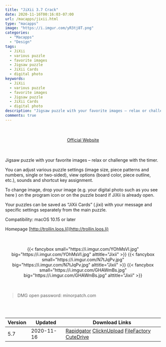 ```yaml
---
title: "JiXii 3.7 Crack"
date: 2020-11-16T00:16:03-07:00
url: /macapps/jixii.html
type: "macapps"
image: "https://i.imgur.com/yR3tj8T.png"
categories:
  - "Macapps"
  - "Design"
tags:
  - JiXii
  - various puzzle
  - favorite images
  - Jigsaw puzzle
  - JiXii Cards
  - digital photo
keywords:
  - JiXii
  - various puzzle
  - favorite images
  - Jigsaw puzzle
  - JiXii Cards
  - digital photo
description: "Jigsaw puzzle with your favorite images – relax or challenge with the timer"
comments: true
---
```


<br/>
<br/>
<center>
<a href="http://trollin.loos.li" target="blank"><div class="border border-blue-500 rounded-lg transition duration-500 
    ease-in-out w-48 text-lg text-blue-500 text-center hover:bg-blue-500 hover:text-white">
  Official Website 
</div></a>
</center>
<br/>
<br/>

Jigsaw puzzle with your favorite images – relax or challenge with the timer.

You can adjust various puzzle settings (image size, piece patterns and numbers, single or two-sided), view options (board color, piece outline, etc.), sounds and shortcut key assignment.

To change image, drop your image (e.g. your digital photo such as you see here ) on the program icon or on the puzzle board if JiXii is already open.

Your puzzles can be saved as “JiXii Cards” (.jixi) with your message and specific settings separately from the main puzzle.

Compatibility: macOS 10.15 or later

Homepage [http://trollin.loos.li](http://trollin.loos.li)

<script async src="https://pagead2.googlesyndication.com/pagead/js/adsbygoogle.js"></script>
<ins class="adsbygoogle"
     style="display:block; text-align:center;"
     data-ad-layout="in-article"
     data-ad-format="fluid"
     data-ad-client="ca-pub-8746275014476192"
     data-ad-slot="5144997159"></ins>
<script>
     (adsbygoogle = window.adsbygoogle || []).push({});
</script>
<br/>
<br/>


<center>
<div class="w-full grid grid-cols-3 flex gap-2">
{{< fancybox small="https://i.imgur.com/YOhMsVI.jpg" big="https://i.imgur.com/YOhMsVI.jpg" alttitle="Jixii" >}}
{{< fancybox small="https://i.imgur.com/N7tJqPv.jpg" big="https://i.imgur.com/N7tJqPv.jpg" alttitle="Jixii" >}}
{{< fancybox small="https://i.imgur.com/GHAWmBs.jpg" big="https://i.imgur.com/GHAWmBs.jpg" alttitle="Jixii" >}}
</div>
</center>

<br/>
<br/>


> DMG open password: minorpatch.com

<br/>
<br/>
<div id="history_version" class="history_version">

| Version | Updated | Download Links |
| ---- | ---- | ---- |
| 5.7 | 2020-11-16 | [Rapidgator](https://ouo.io/5oqR7)   [ClicknUpload](https://ouo.io/5gBlS5)   [FileFactory](https://ouo.io/l8epAi)   [CuteDrive](https://ouo.io/GUj0np) |

</div>
